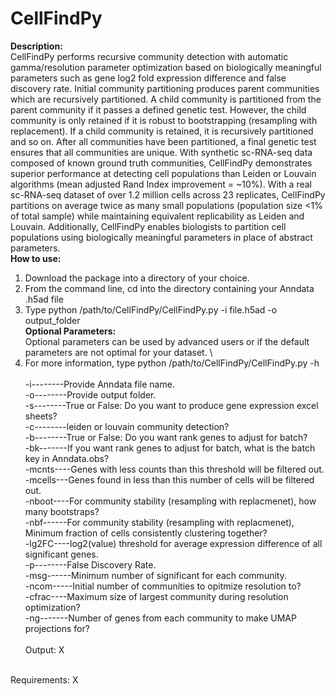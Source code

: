 # CellFindPy

**Description:** \
CellFindPy performs recursive community detection with automatic gamma/resolution parameter optimization based on biologically meaningful parameters such as gene log2 fold expression difference and false discovery rate. Initial community partitioning produces parent communities which are recursively partitioned. A child community is partitioned from the parent community if it passes a defined genetic test. However, the child community is only retained if it is robust to bootstrapping (resampling with replacement). If a child community is retained, it is recursively partitioned and so on. After all communities have been partitioned, a final genetic test ensures that all communities are unique. With synthetic sc-RNA-seq data composed of known ground truth communities, CellFindPy demonstrates superior performance at detecting cell populations than Leiden or Louvain algorithms (mean adjusted Rand Index improvement = ~10%). With a real sc-RNA-seq dataset of over 1.2 million cells across 23 replicates, CellFindPy partitions on average twice as many small populations (population size <1% of total sample) while maintaining equivalent replicability as Leiden and Louvain. Additionally, CellFindPy enables biologists to partition cell populations using biologically meaningful parameters in place of abstract parameters.
\
**How to use:**
1) Download the package into a directory of your choice.
2) From the command line, cd into the directory containing your Anndata .h5ad file
3) Type python /path/to/CellFindPy/CellFindPy.py -i file.h5ad -o output_folder
\
**Optional Parameters:** \
Optional parameters can be used by advanced users or if the default parameters are not optimal for your dataset. \
1) For more information, type python /path/to/CellFindPy/CellFindPy.py -h \
\
-i--------Provide Anndata file name.\
-o--------Provide output folder.\
-s--------True or False: Do you want to produce gene expression excel sheets?\
-c--------leiden or louvain community detection?\
-b--------True or False: Do you want rank genes to adjust for batch?\
-bk-------If you want rank genes to adjust for batch, what is the batch key in Anndata.obs?\
-mcnts----Genes with less counts than this threshold will be filtered out.\
-mcells---Genes found in less than this number of cells will be filtered out.\
-nboot----For community stability (resampling with replacmenet), how many bootstraps?\
-nbf------For community stability (resampling with replacmenet), Minimum fraction of cells consistently clustering together?\
-lg2FC----log2(value) threshold for average expression difference of all significant genes.\
-p--------False Discovery Rate.\
-msg------Minimum number of significant for each community.\
-ncom-----Initial number of communities to opitmize resolution to?\
-cfrac----Maximum size of largest community during resolution optimization?\
-ng-------Number of genes from each community to make UMAP projections for?\
\
Output: X

\
Requirements: X
